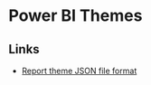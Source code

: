 # Power BI Themes

## Links

- [Report theme JSON file format](https://docs.microsoft.com/en-us/power-bi/create-reports/desktop-report-themes#report-theme-json-file-format)